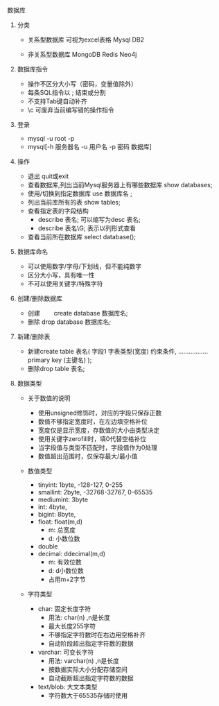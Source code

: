 数据库

1. 分类
    - 关系型数据库
        可视为excel表格
        Mysql
        DB2
        
    - 非关系型数据库
        MongoDB
        Redis
        Neo4j
2. 数据库指令
    - 操作不区分大小写（密码，变量值除外）
    - 每条SQL指令以  ;  结束或分割
    - 不支持Tab键自动补齐
    - \c 可废弃当前编写错的操作指令
    
3. 登录
    - mysql -u root -p
    - mysql[-h 服务器名 -u 用户名 -p 密码 数据库]
   
4. 操作
    - 退出    quit或exit
    - 查看数据库,列出当前Mysql服务器上有哪些数据库    show databases;
    - 使用/切换到指定数据库   use 数据库名 ;
    - 列出当前库所有的表     show tables;
    - 查看指定表的字段结构
        - describe 表名;     可以缩写为desc 表名;          
        - describe 表名\G;   表示以列形式查看
    - 查看当前所在数据库     select database(); 
  
5. 数据库命名
    - 可以使用数字/字母/下划线，但不能纯数字
    - 区分大小写，具有唯一性
    - 不可以使用关键字/特殊字符
    
6. 创建/删除数据库
    - 创建　　 create database 数据库名;
    - 删除    drop database 数据库名;

7. 新建/删除表
    - 新建create table 表名(
        字段1 字表类型(宽度) 约束条件,
        .................
        primary key (主键名)
        );
    - 删除drop table 表名;
    
8. 数据类型
    - 关于数值的说明
        - 使用unsigned修饰时，对应的字段只保存正数
        - 数值不够指定宽度时，在左边填空格补位
        - 宽度仅是显示宽度，存数值的大小由类型决定
        - 使用关键字zerofill时，填0代替空格补位
        - 当字段值与类型不匹配时，字段值作为0处理
        - 数值超出范围时，仅保存最大/最小值
    
    - 数值类型
        - tinyint: 1byte, -128-127, 0-255
        - smallint: 2byte, -32768-32767, 0-65535
        - mediumint: 3byte
        - int: 4byte,
        - bigint: 8byte,
        - float: float(m,d)
            - m: 总宽度
            - d: 小数位数
        - double 
        - decimal: ddecimal(m,d)
            - m: 有效位数
            - d: d小数位数
            - 占用m+2字节
          
    - 字符类型
        - char: 固定长度字符
            - 用法: char(n) ,n是长度
            - 最大长度255字符
            - 不够指定字符数时在右边用空格补齐
            - 自动阶段超出指定字符数的数据
        - varchar: 可变长字符
            - 用法: varchar(n) ,n是长度
            - 按数据实际大小分配存储空间
            - 自动截断超出指定字符数的数据
        - text/blob: 大文本类型
            - 字符数大于65535存储时使用
                